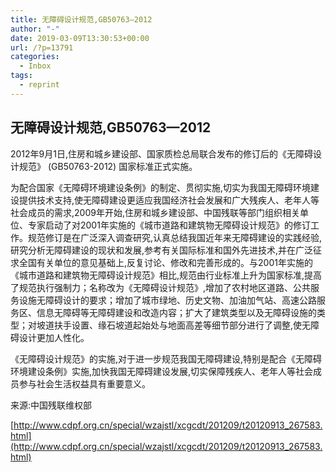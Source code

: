 ```yaml
---
title: 无障碍设计规范,GB50763—2012
author: "-"
date: 2019-03-09T13:30:53+00:00
url: /?p=13791
categories:
  - Inbox
tags:
  - reprint
---
```

## 无障碍设计规范,GB50763—2012

2012年9月1日,住房和城乡建设部、国家质检总局联合发布的修订后的《无障碍设计规范》 (GB50763-2012) 国家标准正式实施。

为配合国家《无障碍环境建设条例》的制定、贯彻实施,切实为我国无障碍环境建设提供技术支持,使无障碍建设更适应我国经济社会发展和广大残疾人、老年人等社会成员的需求,2009年开始,住房和城乡建设部、中国残联等部门组织相关单位、专家启动了对2001年实施的《城市道路和建筑物无障碍设计规范》的修订工作。规范修订是在广泛深入调查研究,认真总结我国近年来无障碍建设的实践经验,研究分析无障碍建设的现状和发展,参考有关国际标准和国外先进技术,并在广泛征求全国有关单位的意见基础上,反复讨论、修改和完善形成的。与2001年实施的《城市道路和建筑物无障碍设计规范》相比,规范由行业标准上升为国家标准,提高了规范执行强制力；名称改为《无障碍设计规范》,增加了农村地区道路、公共服务设施无障碍设计的要求；增加了城市绿地、历史文物、加油加气站、高速公路服务区、信息无障碍等无障碍建设和改造内容；扩大了建筑类型以及无障碍设施的类型；对坡道扶手设置、缘石坡道起始处与地面高差等细节部分进行了调整,使无障碍设计更加人性化。

《无障碍设计规范》的实施,对于进一步规范我国无障碍建设,特别是配合《无障碍环境建设条例》实施,加快我国无障碍建设发展,切实保障残疾人、老年人等社会成员参与社会生活权益具有重要意义。

来源:中国残联维权部

[http://www.cdpf.org.cn/special/wzajstl/xcgcdt/201209/t20120913_267583.html](http://www.cdpf.org.cn/special/wzajstl/xcgcdt/201209/t20120913_267583.html)
